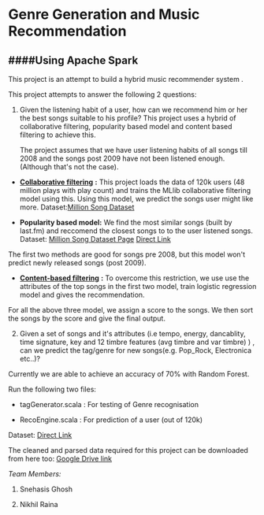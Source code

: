 Genre Generation and Music Recommendation
=======================================

####Using Apache Spark
------------------

This project is an attempt to build a hybrid music recommender system .

This project attempts to answer the following 2 questions:

1. Given the listening habit of a user, how can we recommend him or her the best songs suitable to his profile? This project uses a hybrid of collaborative filtering, popularity based model and content based filtering to achieve this.

   The project assumes that we have user listening habits of all songs till 2008 and the songs post 2009 have not been listened     enough. (Although that's not the case).

  -   [**Collaborative filtering**](https://en.wikipedia.org/wiki/Collaborative_filtering) **:** This project loads the data of 120k users (48 million plays with play count) and trains the MLlib collaborative filtering model using this. Using this model, we predict the songs user might like more. Dataset:[Million Song Dataset](http://labrosa.ee.columbia.edu/millionsong/tasteprofile)

  -   **Popularity based model:** We find the most similar songs (built by last.fm) and reccomend the closest songs to to the user listened songs. Dataset: [Million Song Dataset Page](http://labrosa.ee.columbia.edu/millionsong/lastfm) [Direct Link](http://labrosa.ee.columbia.edu/millionsong/sites/default/files/lastfm/lastfm_tags.db)

   The first two methods are good for songs pre 2008, but this model won't predict newly released songs (post 2009).

  -   [**Content-based filtering**](https://en.wikipedia.org/wiki/Recommender_system#Content-based_filtering) **:** To overcome this restriction, we use use the attributes of the top songs in the first two model, train logistic regression model and gives the recommendation.

   For all the above three model, we assign a score to the songs. We then sort the songs by the score and give the final output.

2. Given a set of songs and it's attributes (i.e tempo, energy, dancablity, time signature, key and 12 timbre features (avg timbre and var timbre) ) , can we predict the tag/genre for new songs(e.g. Pop\_Rock, Electronica etc..)?

  Currently we are able to achieve an accuracy of 70% with Random Forest.

Run the following two files:

-   tagGenerator.scala : For testing of Genre recognisation

-   RecoEngine.scala : For prediction of a user (out of 120k)

Dataset: [Direct Link](http://labrosa.ee.columbia.edu/millionsong/blog/11-2-28-deriving-genre-dataset)

The cleaned and parsed data required for this project can be downloaded from here too: [Google Drive link](https://drive.google.com/a/ncsu.edu/folderview?id=0B5_HzOkbztHuMkptSzJidzl1c1k&usp=sharing)

*Team Members:*

1. Snehasis Ghosh

2. Nikhil Raina
